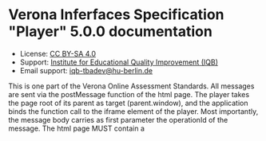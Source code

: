 # Verona Inferfaces Specification "Player" 5.0.0 documentation

* License: [CC BY-SA 4.0](https://creativecommons.org/licenses/by-sa/4.0/)
* Support: [Institute for Educational Quality Improvement (IQB)](https://www.iqb.hu-berlin.de)
* Email support: [iqb-tbadev@hu-berlin.de](mailto:iqb-tbadev@hu-berlin.de)

This is one part of the Verona Online Assessment Standards. All messages are sent via the postMessage function of the html page. The player takes the page root of its parent as target (parent.window), and the application binds the function call to the iframe element of the player.
Most importantly, the message body carries as first parameter the operationId of the message.
The html page MUST contain a <script>-tag with metadata. The syntax and structure of this data are described [here](https://github.com/verona-interfaces/metadata/#readme).

## Table of Contents

* [Operations](#operations)
  * [SUB vopReadyNotification](#sub-vopreadynotification-operation)
  * [PUB vopStartCommand](#pub-vopstartcommand-operation)
  * [SUB vopStateChangedNotification](#sub-vopstatechangednotification-operation)
  * [PUB vopPageNavigationCommand](#pub-voppagenavigationcommand-operation)
  * [SUB vopUnitNavigationRequestedNotification](#sub-vopunitnavigationrequestednotification-operation)
  * [PUB vopNavigationDeniedNotification](#pub-vopnavigationdeniednotification-operation)
  * [SUB vopWindowFocusChangedNotification](#sub-vopwindowfocuschangednotification-operation)

## Operations

### SUB `vopReadyNotification` Operation

*Ready Notification*

* Operation ID: `vopReadyNotification`

The player announces that it's code is loaded and initialized so the communication can start.

#### Message `<anonymous-message-1>`

##### Payload

| Name | Type | Description | Value | Constraints | Notes |
|---|---|---|---|---|---|
| (root) | object | - | - | - | **additional properties are allowed** |
| metadata | string | Via this property, the player sends the stringified metadata object definied as json-ld in the header of the html file. See [here](https://github.com/verona-interfaces/metadata/#readme) for more information. | - | - | **required** |

> Examples of payload _(generated)_

```json
{
  "metadata": "string"
}
```



### PUB `vopStartCommand` Operation

*Start Command*

* Operation ID: `vopStartCommand`

The application sends parameters for running the unit and commands the start of user interaction.

#### Message `<anonymous-message-2>`

* Content type: [application/json](https://www.iana.org/assignments/media-types/application/json)

##### Payload

| Name | Type | Description | Value | Constraints | Notes |
|---|---|---|---|---|---|
| (root) | object | - | - | - | **additional properties are allowed** |
| sessionId | string | The session id flags all communication. If a message has no or empty session id, it's not processed. The session id is unique and was generated by the application. Any simple algorithm would work. The session id helps to link the correct unit with the data of the message. Using the id of the player hosting html element is less reliable, because the element could be reused with another unit. | - | - | **required** |
| unitDefinition | string | The definition of the unit (if given) lets the player adapt. An audio player gets it's audio sequence, a choice player gets it's options... | - | format (`byte`) | - |
| unitDefinitionType | string | This lets the player the unit definition format know. This might avoid UI mess after getting old definitions. | - | - | - |
| unitState | object | If there is any state what should be restored, then this is the information for that. | - | - | **additional properties are allowed** |
| unitState.dataParts | object | This data is used by the player to restore the former response state and by data processing systems to analyse the responses. The host must buffer all data parts, because the player might send only changed data parts, not always the whole package. The host stores all parts but only the last given version (respect timeStamp!). Every data part is identified by a unique key, the data is stored as serialized object (string). | - | - | - |
| unitState.dataParts (additional properties) | string | - | - | format (`byte`) | - |
| unitState.presentationProgress | string | This reports the progress of presentation of unit content. The host can enable or disable the navigation to the next unit depending on that value. For example, all audio elements are required to be played or all pages must be presented to the page bottom. This way, giving no response to an item is always intended. | allowed (`"none"`, `"some"`, `"complete"`) | - | - |
| unitState.responseProgress | string | This reports the progress of responding. The host can enable or disable the navigation to the next unit depending on that value. The value 'complete' announces not only that all required responses are given but that these responses are valid too. The value 'complete' can be sent even not all responses are given - the host is interested only in REQUIRED responses. So make sure to mark all response elements correctly corresponding to this behaviour. | allowed (`"none"`, `"some"`, `"complete"`) | - | - |
| unitState.unitStateDataType | string | This string specifies the format of the data stored in dataParts (value). Every transformation or analysis of stored unit data requires knowledge about the format. When the host sends data to the player to restore the former unit state, the player should check the given data type to avoid data mess after getting an old data type. | - | - | - |
| playerConfig | object | This data supplies some information or instruction about this specific run of the unit (number, unit title, some behavioral data for the player). | - | - | **additional properties are allowed** |
| playerConfig.unitNumber | integer | The player might show the numbering of the current unit to ease the navigation. | - | >= 1 | - |
| playerConfig.unitTitle | string | The player might show the title of the current unit. Unless the unit definition could consist of a title, the host might decide to change the title. For example, this is necessary if one unit appears more then once in a booklet. | - | <= 50 characters | - |
| playerConfig.unitId | string | The player might include the internal unit id in state variables or logs. | - | <= 20 characters | - |
| playerConfig.logPolicy | string | The host expects the player to send no logs, only important logs, all possible logs or even logs for debugging purposes. This is a guideline. The player can decide what exactly the logging consists of. | allowed (`"disabled"`, `"lean"`, `"rich"`, `"debug"`) | - | - |
| playerConfig.pagingMode | string | If the player makes it optional, then the page presentation can be changed by the host. The pages are presented separately, concatenated to one big page or concatenated in snap mode (scrolling vertically, but only one page is visible at a time). | allowed (`"separate"`, `"concat-scroll"`, `"concat-scroll-snap"`) | - | - |
| playerConfig.enabledNavigationTargets | array<string> | This lets the player know, what navigation target is enabled to natigate to. The player might then alter the presentation of responding buttons. | - | - | - |
| playerConfig.enabledNavigationTargets (single item) | string | This enumeration lists all possible targets the player could send a navigation request for, relative to the position of the current unit. This could be the next and previous unit, last and first unit of the current range of units (booklet, testlet) or the end of the test. The ending is seen as kind of termination of test, e. g. the announcement of the testee, that all responses are given. What exactly the host will navigate to depends of the nature of the test or the use case and might depend on configuration parameters of the specific booklet as well. | allowed (`"next"`, `"previous"`, `"first"`, `"last"`, `"end"`) | - | - |
| playerConfig.startPage | string | This requests the player to navigate to a certain page after loading. The host might know this page id from former usages of the unit. | - | - | - |
| playerConfig.directDownloadUrl | string | After starting the player and loading the unit definition and former responses, it might be necessary to load additional code or data from the server. This data is identified by an resource ID (usually a file name). The player can download this resource by itself without further interaction with the host frontend. The property directDownloadUrl provides the url for download. The player extends this url by an url separator "/" and the resource ID (uri-encoded if needed). | - | - | - |

> Examples of payload _(generated)_

```json
{
  "sessionId": "idk8ur5jf9ru5jk",
  "unitDefinition": "iqb-scripted::1.4.0 title::Testscript Title2??Hilfetext2 multiple-choice::mc_var1::1::Multiple Choice Feld: ::Choice1##Choice2##Choice3??Hilfetext1 drop-down::dd_var1::1::Dropdown Feld: ::Choice1##Choice2##Choice3??Hilfetext1 checkbox::check_var1::0::Ja klick mal! if-start::dd_var1::1 input-text::jajaj::sap osjxapsoxa if-else input-text::jajaj22::sap osjxapsoxa UUUU text::NOT Choice1 if-end",
  "unitDefinitionType": "iqb-scripted@1.4.0",
  "unitState": {
    "dataParts": {
      "page1": "{\"a\": 1, \"b\": 233}",
      "page2": "{\"c\": \"sehr gut!\", \"d\": true}"
    },
    "presentationProgress": "none",
    "responseProgress": "some",
    "unitStateDataType": "iqb-standard@2.1.2"
  },
  "playerConfig": {
    "unitNumber": "14",
    "unitTitle": "Ein wunderbarer Ausflug",
    "unitId": "M24093EX",
    "logPolicy": "lean",
    "pagingMode": "concat-scroll",
    "enabledNavigationTargets": [
      "next"
    ],
    "startPage": "page5",
    "directDownloadUrl": "https://www.iqb-testcenter.de/download/iskeid-34e845-didmmemdkek"
  }
}
```



### SUB `vopStateChangedNotification` Operation

*State Changed Notification*

* Operation ID: `vopStateChangedNotification`

The state of the unit and/or of the player has changed. Some logs entries might be sent.

#### Message `<anonymous-message-3>`

* Content type: [application/json](https://www.iana.org/assignments/media-types/application/json)

##### Payload

| Name | Type | Description | Value | Constraints | Notes |
|---|---|---|---|---|---|
| (root) | object | - | - | - | **additional properties are allowed** |
| sessionId | string | The session id flags all communication. If a message has no or empty session id, it's not processed. The session id is unique and was generated by the application. Any simple algorithm would work. The session id helps to link the correct unit with the data of the message. Using the id of the player hosting html element is less reliable, because the element could be reused with another unit. | - | - | **required** |
| timeStamp | string | Ensures, that later arriving states are ignored. | - | format (`date-time`) | **required** |
| unitState | object | To be stored, evaluated etc. This is the main yield, the responses. | - | - | **additional properties are allowed** |
| unitState.dataParts | object | This data is used by the player to restore the former response state and by data processing systems to analyse the responses. The host must buffer all data parts, because the player might send only changed data parts, not always the whole package. The host stores all parts but only the last given version (respect timeStamp!). Every data part is identified by a unique key, the data is stored as serialized object (string). | - | - | - |
| unitState.dataParts (additional properties) | string | - | - | format (`byte`) | - |
| unitState.presentationProgress | string | This reports the progress of presentation of unit content. The host can enable or disable the navigation to the next unit depending on that value. For example, all audio elements are required to be played or all pages must be presented to the page bottom. This way, giving no response to an item is always intended. | allowed (`"none"`, `"some"`, `"complete"`) | - | - |
| unitState.responseProgress | string | This reports the progress of responding. The host can enable or disable the navigation to the next unit depending on that value. The value 'complete' announces not only that all required responses are given but that these responses are valid too. The value 'complete' can be sent even not all responses are given - the host is interested only in REQUIRED responses. So make sure to mark all response elements correctly corresponding to this behaviour. | allowed (`"none"`, `"some"`, `"complete"`) | - | - |
| unitState.unitStateDataType | string | This string specifies the format of the data stored in dataParts (value). Every transformation or analysis of stored unit data requires knowledge about the format. When the host sends data to the player to restore the former unit state, the player should check the given data type to avoid data mess after getting an old data type. | - | - | - |
| playerState | object | Information important only for the application to ensure the correct visual, such as navigation buttons. | - | - | **additional properties are allowed** |
| playerState.validPages | object | This data is structured as "page key" => "page label", so we have (1) keys for navigation commands or state notifications and (2) strings as labels of navigation buttons if needed. | - | - | - |
| playerState.validPages (additional properties) | string | - | - | - | - |
| playerState.currentPage | string | Key of the page currently presented. This key is taken from the list of valid pages. If the paging mode is 'concat-scroll', the first page with parts in view port is taken as current page. | - | - | - |
| log | array<object> | Log entries (lean version) add some information to the response in order to understand the response process better or (rich version) let the analyst replay every change of the state. | - | - | - |
| log.timeStamp | string | - | - | format (`date-time`) | **required** |
| log.key | string | This key might help to classify the events afterwards. | - | - | **required** |
| log.content | string | Some information to specify the event. | - | format (`byte`) | - |

> Examples of payload _(generated)_

```json
{
  "sessionId": "idk8ur5jf9ru5jk",
  "timeStamp": "2021-11-15T10:22:25Z",
  "unitState": {
    "dataParts": {
      "page1": "{\"a\": 1, \"b\": 233}",
      "page2": "{\"c\": \"sehr gut!\", \"d\": true}"
    },
    "presentationProgress": "none",
    "responseProgress": "some",
    "unitStateDataType": "iqb-standard@2.1.2"
  },
  "playerState": {
    "validPages": {
      "page1": "Seite 1",
      "page2": "Seite 2"
    },
    "currentPage": "page4"
  },
  "log": [
    {
      "timeStamp": "2021-11-15T10:22:25Z",
      "key": "UNIT_NAVIGATION_FAILED",
      "content": "{\"unitId\": \"M24093EX\", \"reason\": \"responsesIncomplete\"}"
    }
  ]
}
```



### PUB `vopPageNavigationCommand` Operation

*Page Navigation Command*

* Operation ID: `vopPageNavigationCommand`

The application wants the player to navigate to a specific page.

#### Message `<anonymous-message-4>`

* Content type: [application/json](https://www.iana.org/assignments/media-types/application/json)

##### Payload

| Name | Type | Description | Value | Constraints | Notes |
|---|---|---|---|---|---|
| (root) | object | - | - | - | **additional properties are allowed** |
| sessionId | string | The session id flags all communication. If a message has no or empty session id, it's not processed. The session id is unique and was generated by the application. Any simple algorithm would work. The session id helps to link the correct unit with the data of the message. Using the id of the player hosting html element is less reliable, because the element could be reused with another unit. | - | - | **required** |
| target | string | Id of the page matching one of the validPages given to the application by the playerState data of the StateChangedNotification. | - | - | **required** |

> Examples of payload _(generated)_

```json
{
  "sessionId": "idk8ur5jf9ru5jk",
  "target": "page4"
}
```



### SUB `vopUnitNavigationRequestedNotification` Operation

*Unit Navigation Requested Notification*

* Operation ID: `vopUnitNavigationRequestedNotification`

The user has triggered a navigation request.

#### Message `<anonymous-message-5>`

* Content type: [application/json](https://www.iana.org/assignments/media-types/application/json)

##### Payload

| Name | Type | Description | Value | Constraints | Notes |
|---|---|---|---|---|---|
| (root) | object | - | - | - | **additional properties are allowed** |
| sessionId | string | The session id flags all communication. If a message has no or empty session id, it's not processed. The session id is unique and was generated by the application. Any simple algorithm would work. The session id helps to link the correct unit with the data of the message. Using the id of the player hosting html element is less reliable, because the element could be reused with another unit. | - | - | **required** |
| target | string | This enumeration lists all possible targets the player could send a navigation request for, relative to the position of the current unit. This could be the next and previous unit, last and first unit of the current range of units (booklet, testlet) or the end of the test. The ending is seen as kind of termination of test, e. g. the announcement of the testee, that all responses are given. What exactly the host will navigate to depends of the nature of the test or the use case and might depend on configuration parameters of the specific booklet as well. | allowed (`"next"`, `"previous"`, `"first"`, `"last"`, `"end"`) | - | **required** |

> Examples of payload _(generated)_

```json
{
  "sessionId": "idk8ur5jf9ru5jk",
  "target": "next"
}
```



### PUB `vopNavigationDeniedNotification` Operation

*Navigation Denied Notification*

* Operation ID: `vopNavigationDeniedNotification`

The host lets the player know that a navigation request was denied due to player state.

#### Message `<anonymous-message-6>`

* Content type: [application/json](https://www.iana.org/assignments/media-types/application/json)

##### Payload

| Name | Type | Description | Value | Constraints | Notes |
|---|---|---|---|---|---|
| (root) | object | - | - | - | **additional properties are allowed** |
| sessionId | string | The session id flags all communication. If a message has no or empty session id, it's not processed. The session id is unique and was generated by the application. Any simple algorithm would work. The session id helps to link the correct unit with the data of the message. Using the id of the player hosting html element is less reliable, because the element could be reused with another unit. | - | - | **required** |
| reason | array<string> | This optional parameter explains the reason for the failed attempt to navigate. The player can visualise the problem to the testee. For example, all required but empty input elements get a red border or the message 'please scroll down' is presented. | - | - | - |
| reason (single item) | string | - | allowed (`"presentationIncomplete"`, `"responsesIncomplete"`) | - | - |

> Examples of payload _(generated)_

```json
{
  "sessionId": "idk8ur5jf9ru5jk",
  "reason": [
    "presentationIncomplete"
  ]
}
```



### SUB `vopWindowFocusChangedNotification` Operation

*Window Focus Changed Notification*

* Operation ID: `vopWindowFocusChangedNotification`

In some use cases like exam mode the host must know whether the host or the player has the window's focus. If none of these windows have the focus (i. e. the testee has left the test), some logging or warning could be necessary. The player should listen to the window events 'blur' and 'focus'.

#### Message `<anonymous-message-7>`

* Content type: [application/json](https://www.iana.org/assignments/media-types/application/json)

##### Payload

| Name | Type | Description | Value | Constraints | Notes |
|---|---|---|---|---|---|
| (root) | object | - | - | - | **additional properties are allowed** |
| timeStamp | string | Ensures, that later arriving states are ignored. | - | format (`date-time`) | **required** |
| hasFocus | boolean | true if the player got the focus, false if it lost the focus. | - | - | **required** |

> Examples of payload _(generated)_

```json
{
  "timeStamp": "2021-11-15T10:22:25Z",
  "hasFocus": true
}
```



